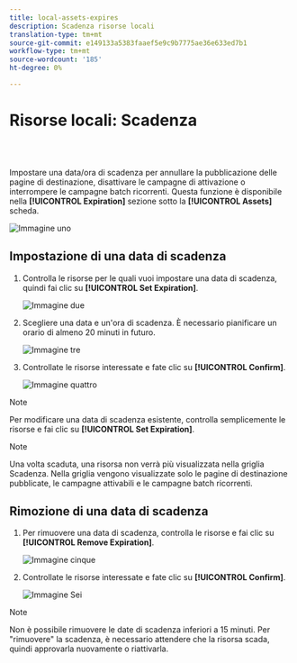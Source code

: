 ```yaml
---
title: local-assets-expires
description: Scadenza risorse locali
translation-type: tm+mt
source-git-commit: e149133a5383faaef5e9c9b7775ae36e633ed7b1
workflow-type: tm+mt
source-wordcount: '185'
ht-degree: 0%

---
```



# Risorse locali: Scadenza

<br> 

Impostare una data/ora di scadenza per annullare la pubblicazione delle pagine di destinazione, disattivare le campagne di attivazione o interrompere le campagne batch ricorrenti. Questa funzione è disponibile nella **[!UICONTROL Expiration]** sezione sotto la **[!UICONTROL Assets]** scheda.

![Immagine uno](/help/sky/assets/programs/local-assets-expiration/local-assets-expiration-1.png)

## Impostazione di una data di scadenza

1. Controlla le risorse per le quali vuoi impostare una data di scadenza, quindi fai clic su **[!UICONTROL Set Expiration]**.

   ![Immagine due](/help/sky/assets/programs/local-assets-expiration/local-assets-expiration-2.png)

1. Scegliere una data e un&#39;ora di scadenza. È necessario pianificare un orario di almeno 20 minuti in futuro.

   ![Immagine tre](/help/sky/assets/programs/local-assets-expiration/local-assets-expiration-3.png)

1. Controllate le risorse interessate e fate clic su **[!UICONTROL Confirm]**.

   ![Immagine quattro](/help/sky/assets/programs/local-assets-expiration/local-assets-expiration-4.png)

>[!NOTE]
>
>Per modificare una data di scadenza esistente, controlla semplicemente le risorse e fai clic su **[!UICONTROL Set Expiration]**.

>[!NOTE]
>
>Una volta scaduta, una risorsa non verrà più visualizzata nella griglia Scadenza. Nella griglia vengono visualizzate solo le pagine di destinazione pubblicate, le campagne attivabili e le campagne batch ricorrenti.

## Rimozione di una data di scadenza

1. Per rimuovere una data di scadenza, controlla le risorse e fai clic su **[!UICONTROL Remove Expiration]**.

   ![Immagine cinque](/help/sky/assets/programs/local-assets-expiration/local-assets-expiration-5.png)

1. Controllate le risorse interessate e fate clic su **[!UICONTROL Confirm]**.

   ![Immagine Sei](/help/sky/assets/programs/local-assets-expiration/local-assets-expiration-6.png)

>[!NOTE]
>
>Non è possibile rimuovere le date di scadenza inferiori a 15 minuti. Per &quot;rimuovere&quot; la scadenza, è necessario attendere che la risorsa scada, quindi approvarla nuovamente o riattivarla.
